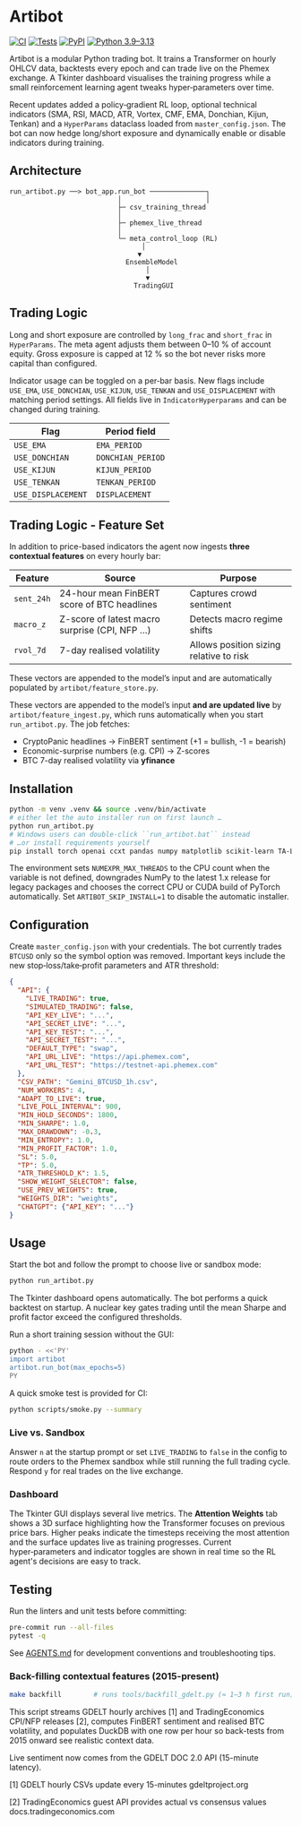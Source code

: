 # Artibot

[![CI](https://img.shields.io/badge/CI-none-lightgrey)](#)
[![Tests](https://img.shields.io/badge/tests-manual-orange)](#)
[![PyPI](https://img.shields.io/badge/PyPI-n/a-lightgrey)](#)
[![Python 3.9–3.13](https://img.shields.io/badge/python-3.9--3.13-blue)](#)

Artibot is a modular Python trading bot. It trains a Transformer on hourly
OHLCV data, backtests every epoch and can trade live on the Phemex exchange.
A Tkinter dashboard visualises the training progress while a small
reinforcement learning agent tweaks hyper‑parameters over time.

Recent updates added a policy‑gradient RL loop, optional technical indicators
(SMA, RSI, MACD, ATR, Vortex, CMF, EMA, Donchian, Kijun, Tenkan) and a
`HyperParams` dataclass loaded from ``master_config.json``.  The bot can now
hedge long/short exposure and dynamically enable or disable indicators during
training.

## Architecture

```
run_artibot.py ──> bot_app.run_bot ──────────────┐
                           │                     │
                           ├─ csv_training_thread
                           │
                           ├─ phemex_live_thread
                           │
                           └─ meta_control_loop (RL)
                                 │
                                ▼
                             EnsembleModel
                                  │
                                  ▼
                               TradingGUI
```

## Trading Logic

Long and short exposure are controlled by `long_frac` and `short_frac` in
`HyperParams`. The meta agent adjusts them between 0–10 % of account equity.
Gross exposure is capped at 12 % so the bot never risks more capital than
configured.

Indicator usage can be toggled on a per‑bar basis. New flags include `USE_EMA`,
`USE_DONCHIAN`, `USE_KIJUN`, `USE_TENKAN` and `USE_DISPLACEMENT` with matching
period settings. All fields live in `IndicatorHyperparams` and can be changed
during training.

| Flag | Period field |
|------|--------------|
| `USE_EMA` | `EMA_PERIOD` |
| `USE_DONCHIAN` | `DONCHIAN_PERIOD` |
| `USE_KIJUN` | `KIJUN_PERIOD` |
| `USE_TENKAN` | `TENKAN_PERIOD` |
| `USE_DISPLACEMENT` | `DISPLACEMENT` |

## Trading Logic - Feature Set

In addition to price-based indicators the agent now ingests **three contextual
features** on every hourly bar:

| Feature | Source | Purpose |
|---------|--------|---------|
| `sent_24h` | 24-hour mean FinBERT score of BTC headlines | Captures crowd sentiment |
| `macro_z`  | Z-score of latest macro surprise (CPI, NFP …) | Detects macro regime shifts |
| `rvol_7d`  | 7-day realised volatility | Allows position sizing relative to risk |

These vectors are appended to the model’s input and are automatically
populated by `artibot/feature_store.py`.

These vectors are appended to the model’s input **and are updated live** by
`artibot/feature_ingest.py`, which runs automatically when you start
`run_artibot.py`.  The job fetches:

* CryptoPanic headlines → FinBERT sentiment (+1 = bullish, -1 = bearish)  
* Economic-surprise numbers (e.g. CPI) → Z-scores  
* BTC 7-day realised volatility via **yfinance**

## Installation

```bash
python -m venv .venv && source .venv/bin/activate
# either let the auto installer run on first launch …
python run_artibot.py
# Windows users can double‑click ``run_artibot.bat`` instead
# …or install requirements yourself
pip install torch openai ccxt pandas numpy matplotlib scikit-learn TA-Lib pytest
```

The environment sets `NUMEXPR_MAX_THREADS` to the CPU count when the variable is
not defined, downgrades NumPy to the latest 1.x release for legacy packages and
chooses the correct CPU or CUDA build of PyTorch automatically.  Set
`ARTIBOT_SKIP_INSTALL=1` to disable the automatic installer.

## Configuration

Create `master_config.json` with your credentials. The bot currently trades
`BTCUSD` only so the symbol option was removed. Important keys include the new
stop‑loss/take‑profit parameters and ATR threshold:

```json
{
  "API": {
    "LIVE_TRADING": true,
    "SIMULATED_TRADING": false,
    "API_KEY_LIVE": "...",
    "API_SECRET_LIVE": "...",
    "API_KEY_TEST": "...",
    "API_SECRET_TEST": "...",
    "DEFAULT_TYPE": "swap",
    "API_URL_LIVE": "https://api.phemex.com",
    "API_URL_TEST": "https://testnet-api.phemex.com"
  },
  "CSV_PATH": "Gemini_BTCUSD_1h.csv",
  "NUM_WORKERS": 4,
  "ADAPT_TO_LIVE": true,
  "LIVE_POLL_INTERVAL": 900,
  "MIN_HOLD_SECONDS": 1800,
  "MIN_SHARPE": 1.0,
  "MAX_DRAWDOWN": -0.3,
  "MIN_ENTROPY": 1.0,
  "MIN_PROFIT_FACTOR": 1.0,
  "SL": 5.0,
  "TP": 5.0,
  "ATR_THRESHOLD_K": 1.5,
  "SHOW_WEIGHT_SELECTOR": false,
  "USE_PREV_WEIGHTS": true,
  "WEIGHTS_DIR": "weights",
  "CHATGPT": {"API_KEY": "..."}
}
```

## Usage

Start the bot and follow the prompt to choose live or sandbox mode:

```bash
python run_artibot.py
```
The Tkinter dashboard opens automatically. The bot performs a quick
backtest on startup. A nuclear key gates trading until the mean Sharpe
and profit factor exceed the configured thresholds.

Run a short training session without the GUI:

```bash
python - <<'PY'
import artibot
artibot.run_bot(max_epochs=5)
PY
```

A quick smoke test is provided for CI:

```bash
python scripts/smoke.py --summary
```

### Live vs. Sandbox

Answer `n` at the startup prompt or set `LIVE_TRADING` to `false` in the config
to route orders to the Phemex sandbox while still running the full trading
cycle. Respond `y` for real trades on the live exchange.

### Dashboard

The Tkinter GUI displays several live metrics. The **Attention Weights** tab
shows a 3D surface highlighting how the Transformer focuses on previous price
bars. Higher peaks indicate the timesteps receiving the most attention and the
surface updates live as training progresses.  Current hyper‑parameters and
indicator toggles are shown in real time so the RL agent's decisions are easy to
track.

## Testing

Run the linters and unit tests before committing:

```bash
pre-commit run --all-files
pytest -q
```

See [AGENTS.md](AGENTS.md) for development conventions and troubleshooting tips.

### Back-filling contextual features (2015-present)

```bash
make backfill        # runs tools/backfill_gdelt.py (≈ 1–3 h first run)
```
This script streams GDELT hourly archives [1] and TradingEconomics CPI/NFP releases [2],
computes FinBERT sentiment and realised BTC volatility, and populates DuckDB with
one row per hour so back-tests from 2015 onward see realistic context data.

Live sentiment now comes from the GDELT DOC 2.0 API (15-minute latency).

[1] GDELT hourly CSVs update every 15-minutes 
gdeltproject.org

[2] TradingEconomics guest API provides actual vs consensus values 
docs.tradingeconomics.com
